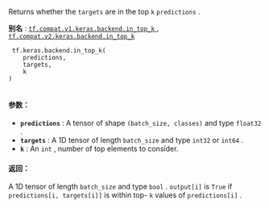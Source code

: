 Returns whether the  `targets`  are in the top  `k`   `predictions` .

**别名** : [ `tf.compat.v1.keras.backend.in_top_k` ](/api_docs/python/tf/keras/backend/in_top_k), [ `tf.compat.v2.keras.backend.in_top_k` ](/api_docs/python/tf/keras/backend/in_top_k)

```
 tf.keras.backend.in_top_k(
    predictions,
    targets,
    k
)
 
```

#### 参数：
- **`predictions`** : A tensor of shape  `(batch_size, classes)`  and type  `float32` .
- **`targets`** : A 1D tensor of length  `batch_size`  and type  `int32`  or  `int64` .
- **`k`** : An  `int` , number of top elements to consider.


#### 返回：
A 1D tensor of length  `batch_size`  and type  `bool` . `output[i]`  is  `True`  if  `predictions[i, targets[i]]`  is within top- `k` values of  `predictions[i]` .

